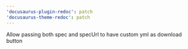 ```yaml
---
'docusaurus-plugin-redoc': patch
'docusaurus-theme-redoc': patch
---
```


Allow passing both spec and specUrl to have custom yml as download button
